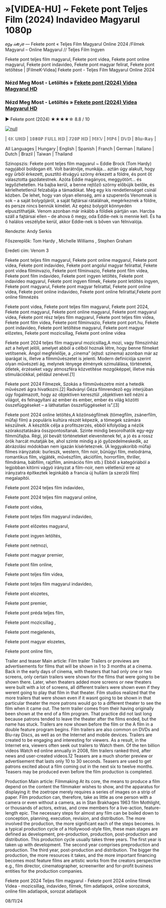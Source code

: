# »[VIDEA-HU] ~ Fekete pont Teljes Film (2024) Indavideo Magyarul 1080p




𝑒𝑔𝓎 𝒾𝒹𝑒𝒿𝑒 — Fekete pont « Teljes Film Magyarul Online 2024 /Filmek Magyarul – Online Magyarul // Teljes Film Ingyen

Fekete pont teljes film magyarul, Fekete pont videa, Fekete pont online magyarul, Fekete pont indavideo, Fekete pont magyar felirat, Fekete pont letöltése | [FilmeK-Videa] Fekete pont - Teljes Film Magyarul Online 2024

### Nézd Meg Most - Letöltés » [Fekete pont (2024) Videa Magyarul HD](https://t.co/svHps6VtD6)

### Nézd Meg Most - Letöltés » [Fekete pont (2024) Videa Magyarul HD](https://t.co/svHps6VtD6)
▶️ Fekete pont (2024) ★★★★☆ 8.8 / 10

[![null](https://static.wixstatic.com/media/855a25_043b5abeb4ae4d35ac003198e7fe56ed~mv2.gif)](https://t.co/svHps6VtD6)

| 𝟜𝕂 𝕌ℍ𝔻 | 𝟙𝟘𝟠𝟘ℙ 𝔽𝕌𝕃𝕃 ℍ𝔻 | 𝟟𝟚𝟘ℙ ℍ𝔻 | 𝕄𝕂𝕍 | 𝕄ℙ𝟜 | 𝔻𝕍𝔻 | 𝔹𝕝𝕦-ℝ𝕒𝕪 |

All Languages | Hungary | English | Spanish | Franch | German | Italiano | Dutch | Brazil | Taiwan | Thailand

Szinopszis: Fekete pont teljes film magyarul ~ Eddie Brock (Tom Hardy) nagyjából boldogan élt. Volt barátnője, munkája… aztán úgy alakult, hogy egy űrből érkezett, pusztító étvágyú szörny érkezett a földre, és pont őt választotta gazdatestnek. Azóta Eddie magányos, meggyötört… és legyőzhetetlen. Ha bajba kerül, a benne rejtőző szörny előbújik belőle, és kérlelhetetlenül felzabálja a támadókat. Meg egy kis rendetlenséget csinál közben. De lehet, hogy van olyan ellenség, ami a szupererős Venomnak is sok – a saját bolygójáról, a saját fajtársai rátalálnak, megérkeznek a földre, és persze nincs bennük kímélet. Az egész bolygót könnyedén elpusztíthatják. Venom azonban már inkább a földiek pártján van. Harcba száll a fajtársai ellen – de ahova ő megy, oda Eddie-nek is mennie kell. És ha ő halálos veszélybe kerül, akkor Eddie-nek is bőven van félnivalója.

Rendezte: Andy Serkis

Főszereplők: Tom Hardy , Michelle Williams , Stephen Graham

Eredeti cím: Venom 3

Fekete pont teljes film magyarul, Fekete pont online magyarul, Fekete pont videa, Fekete pont indavideo, Fekete pont angolul magyar felirattal, Fekete pont videa filminvazio, Fekete pont filminvazio, Fekete pont film videa, Fekete pont film indavideo, Fekete pont ingyen letöltés, Fekete pont indavideo magyarul, Fekete pont ingyen filmek, Fekete pont letöltés ingyen, Fekete pont magyarul, Fekete pont magyar felirattal, Fekete pont online videa, Fekete pont online indavideo, Fekete pont online felirattal,Fekete pont online filmnézés

Fekete pont videa, Fekete pont teljes film magyarul, Fekete pont 2024, Fekete pont magyarul, Fekete pont online magyarul, Fekete pont magyarul videa, Fekete pont rész teljes film magyarul, Fekete pont teljes film videa, Fekete pont film videa, Fekete pont filminvazio, Fekete pont port.hu, Fekete pont indavideo, Fekete pont letöltése magyarul, Fekete pont magyar előzetes, Fekete pont mozicsillag, Fekete pont online videa

Fekete pont 2024 teljes film magyarul mozicsillag,A mozi, vagy filmszínház azt a helyet jelöli, amelyet abból a célból hoznak létre, hogy benne filmeket vetítsenek. Angol megfelelője, a „cinema” (ejtsd: szinema) azonban már az iparágat is, illetve a filmművészetet is jelenti. Modern definíciója szerint olyan művészeti ág, melynek lényege élmények szimulálása, történetek, ötletek, érzéseket vagy atmoszféra közvetítése mozgóképpel, illetve más stimulációkkal, például zenével.[1]

Fekete pont 2024 Filmezek, Szokás a filmművészetre mint a hetedik művészeti ágra hivatkozni.[2] Radványi Géza filmrendező egy interjúban úgy fogalmazott, hogy az objektíven keresztül „objektíven kell nézni a világot, és felnagyítani az ember és ember, ember és világ közötti összefüggéseket – a láthatatlan összefüggéseket is”.[3]

Fekete pont 2024 online letöltés,A közönségfilmek (tömegfilm, zsánerfilm, műfaji film) a populáris kultúra részét képezik, a tömegek számára készülnek. A készítők célja a profitszerzés, ebből kifolyólag a nézők szórakoztatására összpontosítanak. Szinte mindig besorolhatók egy-egy filmműfajba. Régi, jól bevált történeteket elevenítenek fel, a jó és a rossz örök harcát mutatják be, ahol szinte mindig a jó győzedelmeskedik, az ábrázolási módokban nem igazán kísérleteznek. (A leggyakoribb műfaji filmes irányzatok: burleszk, western, film noir, bűnügyi film, melodráma, romantikus film, vígjáték, művészfilm, akciófilm, horrorfilm, thriller, filmdráma, bábfilm, rajzfilm, animációs film stb.) Ebből a kategóriából a legjobban kitörni vágyó irányzat a film-noir, nem véletlenül erre az irányzatra építkeztek leginkább a francia új hullám (a szerzői film) megalapítói.

Fekete pont 2024 teljes film indavideo,

Fekete pont 2024 teljes film magyarul online,

Fekete pont videa,

Fekete pont teljes film magyarul indavideo,

Fekete pont előzetes magyarul,

Fekete pont ingyen letöltés,

Fekete pont netmozi,

Fekete pont magyar premier,

Fekete pont film online,

Fekete pont teljes film videa,

Fekete pont teljes film magyarul indavideo,

Fekete pont elozetes,

Fekete pont premier,

Fekete pont préda teljes film,

Fekete pont mozicsillag ,

Fekete pont megjelenés,

Fekete pont magyar elozetes,

Fekete pont online film,

Trailer and teaser Main article: Film trailer Trailers or previews are advertisements for films that will be shown in 1 to 3 months at a cinema. Back in the early days of cinema, with theaters that had only one or two screens, only certain trailers were shown for the films that were going to be shown there. Later, when theaters added more screens or new theaters were built with a lot of screens, all different trailers were shown even if they werent going to play that film in that theater. Film studios realized that the more trailers that were shown even if it wasnt going to be shown in that particular theater the more patrons would go to a different theater to see the film when it came out. The term trailer comes from their having originally been shown at the end of a film program. That practice did not last long because patrons tended to leave the theater after the films ended, but the name has stuck. Trailers are now shown before the film or the A film in a double feature program begins. Film trailers are also common on DVDs and Blu-ray Discs, as well as on the Internet and mobile devices. Trailers are created to be engaging and interesting for viewers. As a result, in the Internet era, viewers often seek out trailers to Watch them. Of the ten billion videos Watch ed online annually in 2008, film trailers ranked third, after news and user-created videos.12 Teasers are a much shorter preview or advertisement that lasts only 10 to 30 seconds. Teasers are used to get patrons excited about a film coming out in the next six to twelve months. Teasers may be produced even before the film production is completed.

Production Main article: Filmmaking At its core, the means to produce a film depend on the content the filmmaker wishes to show, and the apparatus for displaying it: the zoetrope merely requires a series of images on a strip of paper. Film production can, therefore, take as little as one person with a camera or even without a camera, as in Stan Brakhages 1963 film Mothlight, or thousands of actors, extras, and crew members for a live-action, feature-length epic. The necessary steps for almost any film can be boiled down to conception, planning, execution, revision, and distribution. The more involved the production, the more significant each of the steps becomes. In a typical production cycle of a Hollywood-style film, these main stages are defined as development, pre-production, production, post-production and distribution. This production cycle usually takes three years. The first year is taken up with development. The second year comprises preproduction and production. The third year, post-production and distribution. The bigger the production, the more resources it takes, and the more important financing becomes most feature films are artistic works from the creators perspective e.g., film director, cinematographer, screenwriter and for-profit business entities for the production companies.

Fekete pont 2024 Teljes film magyarul - Fekete pont 2024 online filmek Videa - mozicsillag, indavideo, filmek, film adatlapok, online sorozatok, online film adatlapok, sorozat adatlapok

08/11/24
